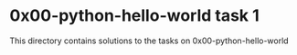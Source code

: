 # 0x00-python-hello-world task 1
This directory contains solutions to the tasks
on 0x00-python-hello-world
